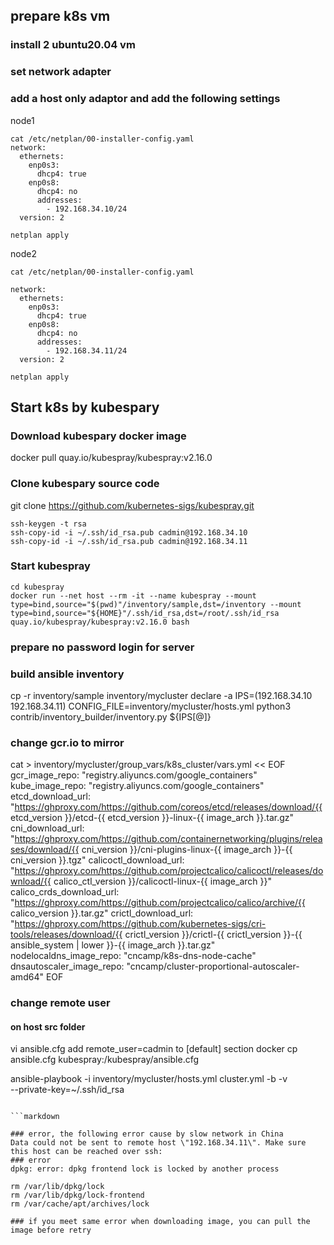 ## prepare k8s vm
### install 2 ubuntu20.04 vm
### set network adapter
### add a host only adaptor and add the following settings
node1
```
cat /etc/netplan/00-installer-config.yaml
network:
  ethernets:
    enp0s3:
      dhcp4: true
    enp0s8:
      dhcp4: no
      addresses:
        - 192.168.34.10/24
  version: 2
```
```
netplan apply
```
node2
```
cat /etc/netplan/00-installer-config.yaml

network:
  ethernets:
    enp0s3:
      dhcp4: true
    enp0s8:
      dhcp4: no
      addresses:
        - 192.168.34.11/24
  version: 2
```
```
netplan apply
```
## Start k8s by kubespary
### Download kubespary docker image
docker pull quay.io/kubespray/kubespray:v2.16.0

### Clone kubespary source code
git clone https://github.com/kubernetes-sigs/kubespray.git

```
ssh-keygen -t rsa
ssh-copy-id -i ~/.ssh/id_rsa.pub cadmin@192.168.34.10
ssh-copy-id -i ~/.ssh/id_rsa.pub cadmin@192.168.34.11
```

### Start kubespray
```
cd kubespray
docker run --net host --rm -it --name kubespray --mount type=bind,source="$(pwd)"/inventory/sample,dst=/inventory --mount type=bind,source="${HOME}"/.ssh/id_rsa,dst=/root/.ssh/id_rsa   quay.io/kubespray/kubespray:v2.16.0 bash
```

### prepare no password login for server

### build ansible inventory
cp -r inventory/sample inventory/mycluster
declare -a IPS=(192.168.34.10 192.168.34.11)
CONFIG_FILE=inventory/mycluster/hosts.yml python3 contrib/inventory_builder/inventory.py ${IPS[@]}

### change gcr.io to mirror
cat > inventory/mycluster/group_vars/k8s_cluster/vars.yml << EOF
gcr_image_repo: "registry.aliyuncs.com/google_containers"
kube_image_repo: "registry.aliyuncs.com/google_containers"
etcd_download_url: "https://ghproxy.com/https://github.com/coreos/etcd/releases/download/{{ etcd_version }}/etcd-{{ etcd_version }}-linux-{{ image_arch }}.tar.gz"
cni_download_url: "https://ghproxy.com/https://github.com/containernetworking/plugins/releases/download/{{ cni_version }}/cni-plugins-linux-{{ image_arch }}-{{ cni_version }}.tgz"
calicoctl_download_url: "https://ghproxy.com/https://github.com/projectcalico/calicoctl/releases/download/{{ calico_ctl_version }}/calicoctl-linux-{{ image_arch }}"
calico_crds_download_url: "https://ghproxy.com/https://github.com/projectcalico/calico/archive/{{ calico_version }}.tar.gz"
crictl_download_url: "https://ghproxy.com/https://github.com/kubernetes-sigs/cri-tools/releases/download/{{ crictl_version }}/crictl-{{ crictl_version }}-{{ ansible_system | lower }}-{{ image_arch }}.tar.gz"
nodelocaldns_image_repo: "cncamp/k8s-dns-node-cache"
dnsautoscaler_image_repo: "cncamp/cluster-proportional-autoscaler-amd64"
EOF

### change remote user
#### on host src folder
vi ansible.cfg
add remote_user=cadmin to [default] section
docker cp ansible.cfg kubespray:/kubespray/ansible.cfg

ansible-playbook -i inventory/mycluster/hosts.yml cluster.yml -b -v \
  --private-key=~/.ssh/id_rsa
```

```markdown

### error, the following error cause by slow network in China
Data could not be sent to remote host \"192.168.34.11\". Make sure this host can be reached over ssh:
### error
dpkg: error: dpkg frontend lock is locked by another process

rm /var/lib/dpkg/lock
rm /var/lib/dpkg/lock-frontend
rm /var/cache/apt/archives/lock

### if you meet same error when downloading image, you can pull the image before retry

```